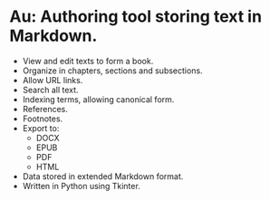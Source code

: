 # Au: Authoring tool storing text in Markdown.

- View and edit texts to form a book.
- Organize in chapters, sections and subsections.
- Allow URL links.
- Search all text.
- Indexing terms, allowing canonical form.
- References.
- Footnotes.
- Export to:
  - DOCX
  - EPUB
  - PDF
  - HTML
- Data stored in extended Markdown format.
- Written in Python using Tkinter.
